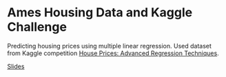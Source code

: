 # Ames Housing Data and Kaggle Challenge

Predicting housing prices using multiple linear regression. Used dataset from Kaggle competition [House Prices: Advanced Regression Techniques](https://www.kaggle.com/c/house-prices-advanced-regression-techniques).

[Slides](https://docs.google.com/presentation/d/1RmonfGer3fjpUhlXbdTgxVkZEi_Af-P-Q6SnkCQiBBs/present?slide=id.p)
